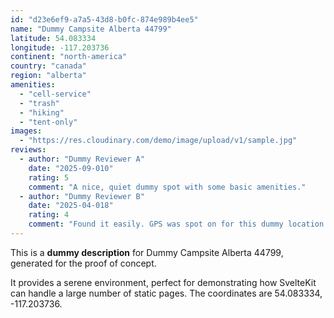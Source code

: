 ```yaml
---
id: "d23e6ef9-a7a5-43d8-b0fc-874e989b4ee5"
name: "Dummy Campsite Alberta 44799"
latitude: 54.083334
longitude: -117.203736
continent: "north-america"
country: "canada"
region: "alberta"
amenities:
  - "cell-service"
  - "trash"
  - "hiking"
  - "tent-only"
images:
  - "https://res.cloudinary.com/demo/image/upload/v1/sample.jpg"
reviews:
  - author: "Dummy Reviewer A"
    date: "2025-09-010"
    rating: 5
    comment: "A nice, quiet dummy spot with some basic amenities."
  - author: "Dummy Reviewer B"
    date: "2025-04-018"
    rating: 4
    comment: "Found it easily. GPS was spot on for this dummy location."
---
```


This is a **dummy description** for Dummy Campsite Alberta 44799, generated for the proof of concept.

It provides a serene environment, perfect for demonstrating how SvelteKit can handle a large number of static pages. The coordinates are 54.083334, -117.203736.

